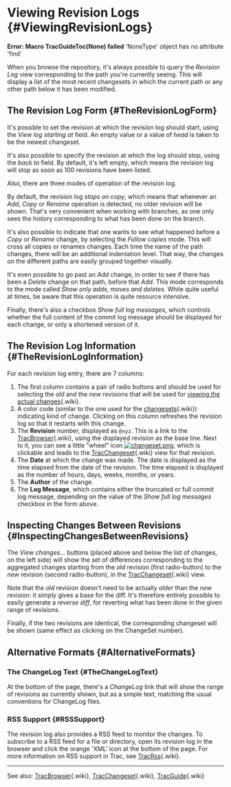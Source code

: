 Viewing Revision Logs {#ViewingRevisionLogs}
=====================

<div class="system-message">

**Error: Macro TracGuideToc(None) failed**
    'NoneType' object has no attribute 'find'

</div>

When you browse the repository, it's always possible to query the
*Revision Log* view corresponding to the path you're currently seeing.
This will display a list of the most recent changesets in which the
current path or any other path below it has been modified.

The Revision Log Form {#TheRevisionLogForm}
---------------------

It's possible to set the revision at which the revision log should
start, using the *View log starting at* field. An empty value or a value
of *head* is taken to be the newest changeset.

It's also possible to specify the revision at which the log should stop,
using the *back to* field. By default, it's left empty, which means the
revision log will stop as soon as 100 revisions have been listed.

Also, there are three modes of operation of the revision log.

By default, the revision log *stops on copy*, which means that whenever
an *Add*, *Copy* or *Rename* operation is detected, no older revision
will be shown. That's very convenient when working with branches, as one
only sees the history corresponding to what has been done on the branch.

It's also possible to indicate that one wants to see what happened
before a *Copy* or *Rename* change, by selecting the *Follow copies*
mode. This will cross all copies or renames changes. Each time the name
of the path changes, there will be an additional indentation level. That
way, the changes on the different paths are easily grouped together
visually.

It's even possible to go past an *Add* change, in order to see if there
has been a *Delete* change on that path, before that *Add*. This mode
corresponds to the mode called *Show only adds, moves and deletes*.
While quite useful at times, be aware that this operation is quite
resource intensive.

Finally, there's also a checkbox *Show full log messages*, which
controls whether the full content of the commit log message should be
displayed for each change, or only a shortened version of it.

The Revision Log Information {#TheRevisionLogInformation}
----------------------------

For each revision log entry, there are 7 columns:

1.  The first column contains a pair of radio buttons and should be used
    for selecting the *old* and the *new* revisions that will be used
    for [viewing the actual
    changes](https://docs.pagure.org/sssd-test2/TracRevisionLog.html#viewingtheactualchanges){.wiki}.
2.  A color code (similar to the one used for the
    [changesets](https://docs.pagure.org/sssd-test2/TracChangeset.html#ChangesetHeader){.wiki})
    indicating kind of change. Clicking on this column refreshes the
    revision log so that it restarts with this change.
3.  The **Revision** number, displayed as `@xyz`. This is a link to the
    [TracBrowser](https://docs.pagure.org/sssd-test2/TracBrowser.html){.wiki},
    using the displayed revision as the base line. Next to it, you can
    see a little "wheel" icon
    [![changeset.png](https://fedorahosted.org/sssd/chrome/site/../common/changeset.png "changeset.png")](https://fedorahosted.org/sssd/chrome/site/../common/changeset.png),
    which is clickable and leads to the
    [TracChangeset](https://docs.pagure.org/sssd-test2/TracChangeset.html){.wiki}
    view for that revision.
4.  The **Date** at which the change was made. The date is displayed as
    the time elapsed from the date of the revision. The time elapsed is
    displayed as the number of hours, days, weeks, months, or years.
5.  The **Author** of the change.
6.  The **Log Message**, which contains either the truncated or full
    commit log message, depending on the value of the *Show full log
    messages* checkbox in the form above.

Inspecting Changes Between Revisions {#InspectingChangesBetweenRevisions}
------------------------------------

The *View changes...* buttons (placed above and below the list of
changes, on the left side) will show the set of differences
corresponding to the aggregated changes starting from the *old* revision
(first radio-button) to the *new* revision (second radio-button), in the
[TracChangeset](https://docs.pagure.org/sssd-test2/TracChangeset.html){.wiki}
view.

Note that the *old* revision doesn't need to be actually *older* than
the *new* revision: it simply gives a base for the diff. It's therefore
entirely possible to easily generate a *reverse diff*, for reverting
what has been done in the given range of revisions.

Finally, if the two revisions are identical, the corresponding changeset
will be shown (same effect as clicking on the ChangeSet number).

Alternative Formats {#AlternativeFormats}
-------------------

### The ChangeLog Text {#TheChangeLogText}

At the bottom of the page, there's a *ChangeLog* link that will show the
range of revisions as currently shown, but as a simple text, matching
the usual conventions for ChangeLog files.

### RSS Support {#RSSSupport}

The revision log also provides a RSS feed to monitor the changes. To
subscribe to a RSS feed for a file or directory, open its revision log
in the browser and click the orange 'XML' icon at the bottom of the
page. For more information on RSS support in Trac, see
[TracRss](https://docs.pagure.org/sssd-test2/TracRss.html){.wiki}.

------------------------------------------------------------------------

See also:
[TracBrowser](https://docs.pagure.org/sssd-test2/TracBrowser.html){.wiki},
[TracChangeset](https://docs.pagure.org/sssd-test2/TracChangeset.html){.wiki},
[TracGuide](https://docs.pagure.org/sssd-test2/TracGuide.html){.wiki}

